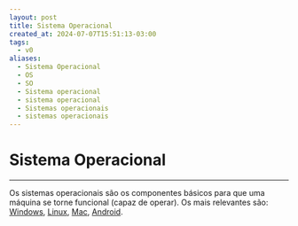 ```yaml
---
layout: post
title: Sistema Operacional
created_at: 2024-07-07T15:51:13-03:00
tags:
  - v0
aliases:
  - Sistema Operacional
  - OS
  - SO
  - Sistema operacional
  - sistema operacional
  - Sistemas operacionais
  - sistemas operacionais
---
```

# Sistema Operacional
---
Os sistemas operacionais são os componentes básicos para que uma máquina se torne funcional (capaz de operar). Os mais relevantes são: [Windows](api/2024/06/2024-06-30-Windows.md), [Linux](api/2024/06/2024-06-30-Linux.md), [Mac](_insight/2024/07/2024-07-12-Mac.md), [Android](api/2024/06/2024-06-30-Android.md).